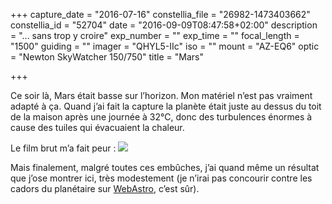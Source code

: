 +++
capture_date = "2016-07-16"
constellia_file = "26982-1473403662"
constellia_id = "52704"
date = "2016-09-09T08:47:58+02:00"
description = "... sans trop y croire"
exp_number = ""
exp_time = ""
focal_length = "1500"
guiding = ""
imager = "QHYL5-IIc"
iso = ""
mount = "AZ-EQ6"
optic = "Newton SkyWatcher 150/750"
title = "Mars"

+++

Ce soir là, Mars était basse sur l’horizon. Mon matériel n’est pas vraiment adapté à ça. Quand j’ai fait la capture la planète était juste au dessus du toit de la maison après une journée à 32°C, donc des turbulences énormes à cause des tuiles qui évacuaient la chaleur.

Le film brut m’a fait peur :
![](/images/mars_capture.gif)

Mais finalement, malgré toutes ces embûches, j’ai quand même un résultat que j’ose montrer ici, très modestement (je n’irai pas concourir contre les cadors du planétaire sur [WebAstro](http://webastro.net), c’est sûr).
